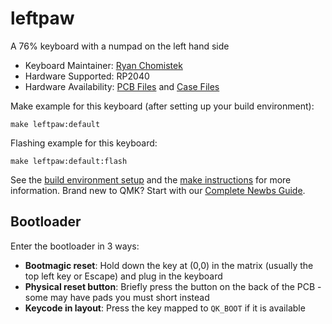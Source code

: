 # leftpaw

A 76% keyboard with a numpad on the left hand side

* Keyboard Maintainer: [Ryan Chomistek](https://github.com/RyanChomistek)
* Hardware Supported: RP2040
* Hardware Availability: [PCB Files](https://github.com/RyanChomistek/lefty) and [Case Files](https://www.printables.com/model/1310397-leftpaw-keyboard)

Make example for this keyboard (after setting up your build environment):

    make leftpaw:default

Flashing example for this keyboard:

    make leftpaw:default:flash

See the [build environment setup](https://docs.qmk.fm/#/getting_started_build_tools) and the [make instructions](https://docs.qmk.fm/#/getting_started_make_guide) for more information. Brand new to QMK? Start with our [Complete Newbs Guide](https://docs.qmk.fm/#/newbs).

## Bootloader

Enter the bootloader in 3 ways:

* **Bootmagic reset**: Hold down the key at (0,0) in the matrix (usually the top left key or Escape) and plug in the keyboard
* **Physical reset button**: Briefly press the button on the back of the PCB - some may have pads you must short instead
* **Keycode in layout**: Press the key mapped to `QK_BOOT` if it is available
